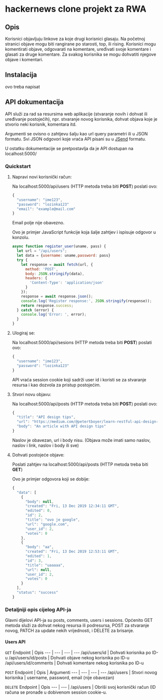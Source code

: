 # hackernews clone projekt za RWA

## Opis

Korisnici objavljuju linkove za koje drugi korisnici glasaju. Na početnoj stranici objave mogu biti rangirane po starosti, top, ili rising. Korisnici mogu komentirati objave, odgovarati na komentare, uređivati svoje komentare i glasati za druge komentare. Za svakog korisnika se mogu dohvatiti njegove objave i komentari.

## Instalacija

ovo treba napisat

## API dokumentacija

API služi za rad sa resursima web aplikacije (stvaranje novih i dohvat ili uređivanje postojećih), npr. stvaranje novog korisnika, dohvat objava koje je stvorio neki korisnik, komentara itd.

Argumenti se ovisno o zahtjevu šalju kao url query parametri ili u JSON formatu. Svi JSON odgovori koje vraća API pisani su u [JSend](https://github.com/omniti-labs/jsend) formatu.

U ostatku dokumentacije se pretpostavlja da je API dostupan na localhost:5000/

### Quickstart

1. Napravi novi korisnički račun:

   Na localhost:5000/api/users (HTTP metoda treba biti **POST**) poslati ovo:
   ```javascript
   {
     "username": "ime123",
     "password": "lozinka123"
     "email": "example@mail.com"
   }
   ```

   Email polje nije obavezno.

   Ovo je primjer JavaScript funkcije koja šalje zahtjev i ispisuje odgovor u konzolu.
   ```javascript
   async function register_user(uname, pass) {
     let url = "/api/users";
     let data = {username: uname,password: pass}
     try {
       let response = await fetch(url, {
         method: 'POST',
         body: JSON.stringify(data),
         headers: {
           'Content-Type': 'application/json'
         }
       });
       response = await response.json();
       console.log('Register response:', JSON.stringify(response));
       return response.success;
     } catch (error) {
       console.log('Error: ', error);
     }
   }
   ```

2. Ulogiraj se:

   Na localhost:5000/api/sesions (HTTP metoda treba biti **POST**) poslati ovo:
   ```javascript
   {
     "username": "ime123",
     "password": "lozinka123"
   }
   ```

   API vraća session cookie koji sadrži user id i koristi se za stvaranje resursa i kao dozvola za pristup postojećim.
 
3. Stvori novu objavu:

   Na localhost:5000/api/posts (HTTP metoda treba biti **POST**) poslati ovo:
   ```javascript
   {
     "title": "API design tips",
     "url": "https://medium.com/@petertboyer/learn-restful-api-design-ideals-c5ec915a430f?"
     "body": "An article with API design tips"
   }
   ```
 
   Naslov je obavezan, url i body nisu. (Objava može imati samo naslov, naslov i link, naslov i body ili sve)

4. Dohvati postojeće objave:

   Poslati zahtjev na localhost:5000/api/posts (HTTP metoda treba biti **GET**)

   Ovo je primjer odgovora koji se dobije:
   ```javascript
   {
     "data": [
       {
         "body": null,
         "created": "Fri, 13 Dec 2019 12:34:11 GMT",
         "edited": 0,
         "id": 2,
         "title": "ovo je google",
         "url": "google.com",
         "user_id": 2,
         "votes": 0
       },
       {
         "body": "aa",
         "created": "Fri, 13 Dec 2019 12:53:11 GMT",
         "edited": 1,
         "id": 3,
         "title": "uaaaaa",
         "url": null,
         "user_id": 2,
         "votes": 0
       }
     ],
     "status": "success"
   }
   ```
 
### Detaljniji opis cijelog API-ja

Glavni dijelovi API-ja su posts, comments, users i sessions. Općenito GET metoda služi za dohvat nekog resursa ili podresursa, POST za stvaranje novog, PATCH za update nekih vrijednosti, i DELETE za brisanje.

#### Users API


`GET`
Endpoint | Opis 
--- | --- | --- | ---
/api/users/id | Dohvati korisnika po ID-u 
/api/users/id/posts | Dohvati objave nekog korisnika po ID-u 
/api/users/id/comments | Dohvati komentare nekog korisnika po ID-u  


`POST`
Endpoint | Opis | Argumenti
--- | --- | --- | ---
/api/users | Stvori novog korisnika | username, password, email (nije obavezan) 

`DELETE`
Endpoint | Opis
--- | --- | 
/api/users | Obriši svoj korisnički račun (ID računa se pronađe u dobivenom session cookie-u. 


